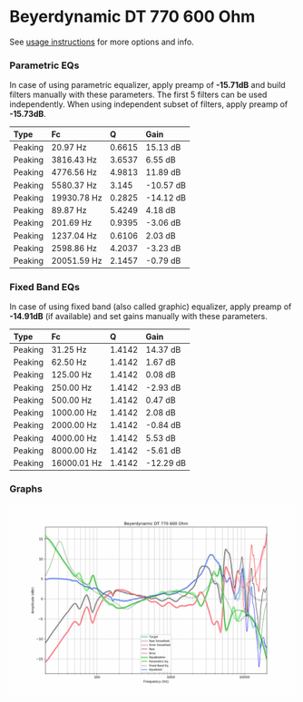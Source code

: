 # Beyerdynamic DT 770 600 Ohm
See [usage instructions](https://github.com/jaakkopasanen/AutoEq#usage) for more options and info.

### Parametric EQs
In case of using parametric equalizer, apply preamp of **-15.71dB** and build filters manually
with these parameters. The first 5 filters can be used independently.
When using independent subset of filters, apply preamp of **-15.73dB**.

| Type    | Fc          |      Q | Gain      |
|:--------|:------------|:-------|:----------|
| Peaking | 20.97 Hz    | 0.6615 | 15.13 dB  |
| Peaking | 3816.43 Hz  | 3.6537 | 6.55 dB   |
| Peaking | 4776.56 Hz  | 4.9813 | 11.89 dB  |
| Peaking | 5580.37 Hz  | 3.145  | -10.57 dB |
| Peaking | 19930.78 Hz | 0.2825 | -14.12 dB |
| Peaking | 89.87 Hz    | 5.4249 | 4.18 dB   |
| Peaking | 201.69 Hz   | 0.9395 | -3.06 dB  |
| Peaking | 1237.04 Hz  | 0.6106 | 2.03 dB   |
| Peaking | 2598.86 Hz  | 4.2037 | -3.23 dB  |
| Peaking | 20051.59 Hz | 2.1457 | -0.79 dB  |

### Fixed Band EQs
In case of using fixed band (also called graphic) equalizer, apply preamp of **-14.91dB**
(if available) and set gains manually with these parameters.

| Type    | Fc          |      Q | Gain      |
|:--------|:------------|:-------|:----------|
| Peaking | 31.25 Hz    | 1.4142 | 14.37 dB  |
| Peaking | 62.50 Hz    | 1.4142 | 1.67 dB   |
| Peaking | 125.00 Hz   | 1.4142 | 0.08 dB   |
| Peaking | 250.00 Hz   | 1.4142 | -2.93 dB  |
| Peaking | 500.00 Hz   | 1.4142 | 0.47 dB   |
| Peaking | 1000.00 Hz  | 1.4142 | 2.08 dB   |
| Peaking | 2000.00 Hz  | 1.4142 | -0.84 dB  |
| Peaking | 4000.00 Hz  | 1.4142 | 5.53 dB   |
| Peaking | 8000.00 Hz  | 1.4142 | -5.61 dB  |
| Peaking | 16000.01 Hz | 1.4142 | -12.29 dB |

### Graphs
![](./Beyerdynamic%20DT%20770%20600%20Ohm.png)